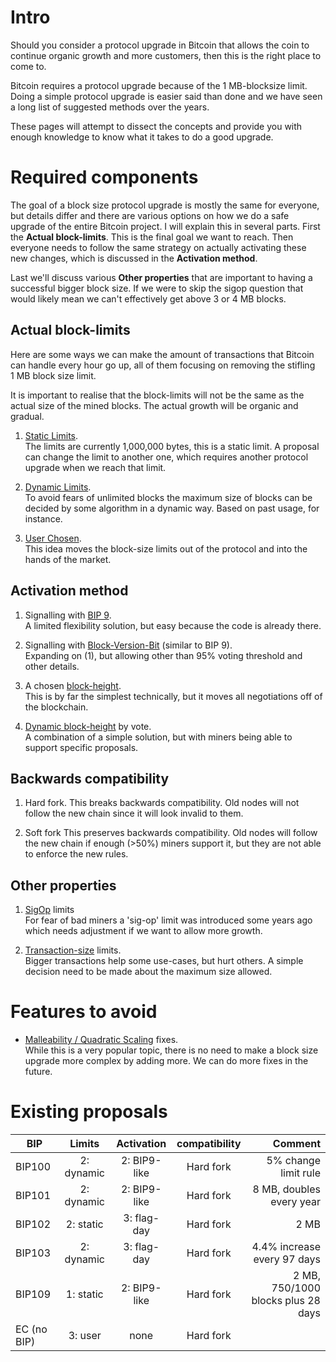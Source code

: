 # Intro

Should you consider a protocol upgrade in Bitcoin that allows the coin to continue organic growth and more customers, then this is the right place to come to.

Bitcoin requires a protocol upgrade because of the 1&nbsp;MB-blocksize limit. Doing a simple protocol upgrade is easier said than done and we have seen a long list of suggested methods over the years.

These pages will attempt to dissect the concepts and provide you with enough knowledge to know what it takes to do a good upgrade.

# Required components

The goal of a block size protocol upgrade is mostly the same for everyone, but details differ and there are various options on how we do a safe upgrade of the entire Bitcoin project. I will explain this in several parts. First the **Actual block-limits**. This is the final goal we want to reach. Then everyone needs to follow the same strategy on actually activating these new changes, which is discussed in the **Activation method**.

Last we'll discuss various **Other properties** that are important to having a successful bigger block size. If we were to skip the sigop question that would likely mean we can't effectively get above 3 or 4 MB blocks.

## Actual block-limits

Here are some ways we can make the amount of transactions that Bitcoin can handle every hour go up, all of them focusing on removing the stifling 1&nbsp;MB block size limit.

It is important to realise that the block-limits will not be the same as
the actual size of the mined blocks. The actual growth will be organic and gradual.

1. [Static Limits](StaticLimits.md).  
The limits are currently 1,000,000 bytes, this is a static limit. A proposal can change the limit to another one, which requires another protocol upgrade when we reach that limit.

2. [Dynamic Limits](DynamicLimits.md).  
To avoid fears of unlimited blocks the maximum size of blocks can be decided by some algorithm in a dynamic way. Based on past usage, for instance.

3. [User Chosen](UserChosenLimits.md).  
This idea moves the block-size limits out of the protocol and into the hands of the market.

## Activation method

1. Signalling with [BIP 9](BIP9.md).  
A limited flexibility solution, but easy because the code is already there.

2. Signalling with [Block-Version-Bit](BIP9-like.md) (similar to BIP 9).  
Expanding on (1), but allowing other than 95% voting threshold and other details.

3. A chosen [block-height](Blockheight.md).  
This is by far the simplest technically, but it moves all negotiations off of the blockchain.

4. [Dynamic block-height](DynamicBlockheight.md) by vote.  
A combination of a simple solution, but with miners being able to support specific proposals.

## Backwards compatibility

1. Hard fork.
This breaks backwards compatibility. Old nodes will not follow the new chain since it will look invalid to them.

2. Soft fork
This preserves backwards compatibility. Old nodes will follow the new chain if enough (>50%) miners support it, but they are not able to enforce the new rules.

## Other properties

1. [SigOp](SigOpLimits.md) limits  
For fear of bad miners a 'sig-op' limit was introduced some years ago which needs adjustment if we want to allow more growth.

2. [Transaction-size](TransactionSize.md) limits.  
Bigger transactions help some use-cases, but hurt others. A simple decision need to be made about the maximum size allowed.

# Features to avoid

* [Malleability / Quadratic Scaling](Malleability.md) fixes.  
While this is a very popular topic, there is no need to make a block size upgrade more complex by adding more. We can do more fixes in the future.

# Existing proposals

| BIP  | Limits | Activation | compatibility | Comment|
| ---- | :-----:| :---------:| :------------:| ------:|
|BIP100| 2: dynamic | 2: BIP9-like | Hard fork | 5% change limit rule |
|BIP101| 2: dynamic | 2: BIP9-like | Hard fork | 8&nbsp;MB, doubles every year |
|BIP102| 2: static | 3: flag-day | Hard fork | 2&nbsp;MB |
|BIP103| 2: dynamic | 3: flag-day | Hard fork | 4.4% increase every 97 days |
|BIP109| 1: static | 2: BIP9-like | Hard fork | 2&nbsp;MB, 750/1000 blocks plus 28 days |
|EC (no BIP)| 3: user | none | Hard fork | |
